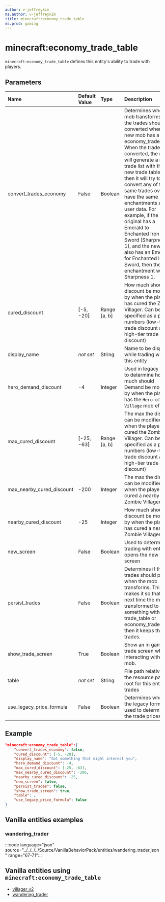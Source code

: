 ```yaml
---
author: v-jeffreykim
ms.author: v-jeffreykim
title: minecraft:economy_trade_table
ms.prod: gaming
---
```


# minecraft:economy_trade_table

`minecraft:economy_trade_table` defines this entity's ability to trade with players.

## Parameters

|Name |Default Value  |Type  |Description  |
|:----------|:----------|:----------|:----------|
| convert_trades_economy| False| Boolean| Determines when the mob transforms, if the trades should be converted when the new mob has a economy_trade_table. When the trades are converted, the mob will generate a new trade list with their new trade table, but then it will try to convert any of the same trades over to have the same enchantments and user data. For example, if the original has a Emerald to Enchanted Iron Sword (Sharpness 1), and the new trade also has an Emerald for Enchanted Iron Sword, then the enchantment will be Sharpness 1. |
| cured_discount| [-5, -20]| Range [a, b]| How much should the discount be modified by when the player has cured the Zombie Villager. Can be specified as a pair of numbers (low-tier trade discount and high-tier trade discount) |
| display_name| *not set*| String| Name to be displayed while trading with this entity |
| hero_demand_discount| -4| Integer| Used in legacy prices to determine how much should Demand be modified by when the player has the `Hero of the Village` mob effect |
| max_cured_discount| [-25, -63]| Range [a, b]| The max the discount can be modified by when the player has cured the Zombie Villager. Can be specified as a pair of numbers (low-tier trade discount and high-tier trade discount) |
| max_nearby_cured_discount| -200| Integer| The max the discount can be modified by when the player has cured a nearby Zombie Villager |
| nearby_cured_discount| -25| Integer| How much should the discount be modified by when the player has cured a nearby Zombie Villager |
| new_screen| False| Boolean| Used to determine if trading with entity opens the new trade screen |
| persist_trades| False| Boolean| Determines if the trades should persist when the mob transforms. This makes it so that the next time the mob is transformed to something with a trade_table or economy_trade_table, then it keeps their trades. |
| show_trade_screen| True| Boolean| Show an in game trade screen when interacting with the mob. |
| table| *not set*| String| File path relative to the resource pack root for this entity's trades |
| use_legacy_price_formula| False| Boolean| Determines whether the legacy formula is used to determines the trade prices. |

## Example

```json
"minecraft:economy_trade_table":{
    "convert_trades_economy": false,
    "cured_discount": [-5, -20],
    "display_name": "Got something that might interest you",
    "hero_demand_discount": -4,
    "max_cured_discount": [-25, -63],
    "max_nearby_cured_discount": -200,
    "nearby_cured_discount": -25,
    "new_screen": false,
    "persist_trades": false,
    "show_trade_screen": true,
    "table": ,
    "use_legacy_price_formula": false
}
```

## Vanilla entities examples

### wandering_trader

:::code language="json" source="../../../../Source/VanillaBehaviorPack/entities/wandering_trader.json" range="67-71":::

## Vanilla entities using `minecraft:economy_trade_table`

- [villager_v2](../../../../Source/VanillaBehaviorPack_Snippets/entities/villager_v2.md)
- [wandering_trader](../../../../Source/VanillaBehaviorPack_Snippets/entities/wandering_trader.md)
